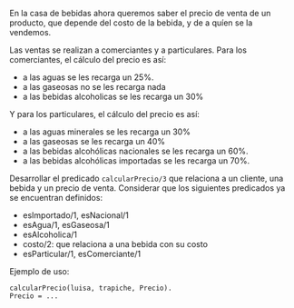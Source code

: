 En la casa de bebidas ahora queremos saber el precio de venta de un producto, que depende del costo de la bebida, y de a quíen se la vendemos.

Las ventas se realizan a comerciantes y a particulares. Para los comerciantes, el cálculo del precio es así:

* a las aguas se les recarga un 25%.
* a las gaseosas no se les recarga nada
* a las bebidas alcoholicas se les recarga un 30%

Y para los particulares, el cálculo del precio es así:

* a las aguas minerales se les recarga un 30%
* a las gaseosas se les recarga un 40%
* a las bebidas alcohólicas nacionales se les recarga un 60%.
* a las bebidas alcohólicas importadas se les recarga un 70%.

Desarrollar el predicado `calcularPrecio/3` que relaciona a un cliente, una bebida
y un precio de venta. Considerar que los siguientes predicados ya se encuentran definidos:
  * esImportado/1, esNacional/1
  * esAgua/1, esGaseosa/1
  * esAlcoholica/1
  * costo/2: que relaciona a una bebida con su costo
  * esParticular/1, esComerciante/1

Ejemplo de uso:

```
calcularPrecio(luisa, trapiche, Precio).
Precio = ...
```